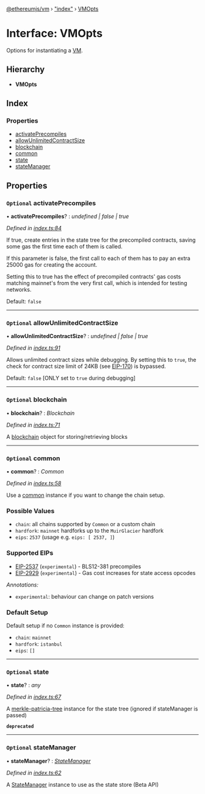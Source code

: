 [@ethereumjs/vm](../README.md) › ["index"](../modules/_index_.md) › [VMOpts](_index_.vmopts.md)

# Interface: VMOpts

Options for instantiating a [VM](../classes/_index_.vm.md).

## Hierarchy

* **VMOpts**

## Index

### Properties

* [activatePrecompiles](_index_.vmopts.md#optional-activateprecompiles)
* [allowUnlimitedContractSize](_index_.vmopts.md#optional-allowunlimitedcontractsize)
* [blockchain](_index_.vmopts.md#optional-blockchain)
* [common](_index_.vmopts.md#optional-common)
* [state](_index_.vmopts.md#optional-state)
* [stateManager](_index_.vmopts.md#optional-statemanager)

## Properties

### `Optional` activatePrecompiles

• **activatePrecompiles**? : *undefined | false | true*

*Defined in [index.ts:84](https://github.com/ethereumjs/ethereumjs-vm/blob/master/packages/vm/lib/index.ts#L84)*

If true, create entries in the state tree for the precompiled contracts, saving some gas the
first time each of them is called.

If this parameter is false, the first call to each of them has to pay an extra 25000 gas
for creating the account.

Setting this to true has the effect of precompiled contracts' gas costs matching mainnet's from
the very first call, which is intended for testing networks.

Default: `false`

___

### `Optional` allowUnlimitedContractSize

• **allowUnlimitedContractSize**? : *undefined | false | true*

*Defined in [index.ts:91](https://github.com/ethereumjs/ethereumjs-vm/blob/master/packages/vm/lib/index.ts#L91)*

Allows unlimited contract sizes while debugging. By setting this to `true`, the check for
contract size limit of 24KB (see [EIP-170](https://git.io/vxZkK)) is bypassed.

Default: `false` [ONLY set to `true` during debugging]

___

### `Optional` blockchain

• **blockchain**? : *Blockchain*

*Defined in [index.ts:71](https://github.com/ethereumjs/ethereumjs-vm/blob/master/packages/vm/lib/index.ts#L71)*

A [blockchain](https://github.com/ethereumjs/ethereumjs-vm/packages/blockchain) object for storing/retrieving blocks

___

### `Optional` common

• **common**? : *Common*

*Defined in [index.ts:58](https://github.com/ethereumjs/ethereumjs-vm/blob/master/packages/vm/lib/index.ts#L58)*

Use a [common](https://github.com/ethereumjs/ethereumjs-vm/packages/common) instance
if you want to change the chain setup.

### Possible Values

- `chain`: all chains supported by `Common` or a custom chain
- `hardfork`: `mainnet` hardforks up to the `MuirGlacier` hardfork
- `eips`: `2537` (usage e.g. `eips: [ 2537, ]`)

### Supported EIPs

- [EIP-2537](https://eips.ethereum.org/EIPS/eip-2537) (`experimental`) - BLS12-381 precompiles
- [EIP-2929](https://eips.ethereum.org/EIPS/eip-2929) (`experimental`) - Gas cost increases for state access opcodes

*Annotations:*

- `experimental`: behaviour can change on patch versions

### Default Setup

Default setup if no `Common` instance is provided:

- `chain`: `mainnet`
- `hardfork`: `istanbul`
- `eips`: `[]`

___

### `Optional` state

• **state**? : *any*

*Defined in [index.ts:67](https://github.com/ethereumjs/ethereumjs-vm/blob/master/packages/vm/lib/index.ts#L67)*

A [merkle-patricia-tree](https://github.com/ethereumjs/merkle-patricia-tree) instance for the state tree (ignored if stateManager is passed)

**`deprecated`** 

___

### `Optional` stateManager

• **stateManager**? : *[StateManager](_state_index_.statemanager.md)*

*Defined in [index.ts:62](https://github.com/ethereumjs/ethereumjs-vm/blob/master/packages/vm/lib/index.ts#L62)*

A [StateManager](_state_index_.statemanager.md) instance to use as the state store (Beta API)
